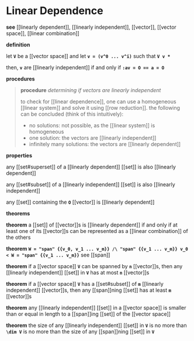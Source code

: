# Linear Dependence

**see** [[linearly dependent]], [[linearly independent]], [[vector]], [[vector space]], [[linear combination]]

**definition**

let **`V`** be a [[vector space]] and let **`v = (v^0 ... v^i)`** such that **`V v *`**

then, **`v`** are [[linearly independent]] if and only if **`:av = O == a = O`**

**procedures**

> **procedure** _determining if vectors are linearly independent_
>
> to check for [[linear dependence]], one can use a homogeneous [[linear system]] and solve it using [[row reduction]]. the following can be concluded (think of this intuitively):
>
> - no solutions: not possible, as the [[linear system]] is homogeneous
> - one solution: the vectors are [[linearly independent]]
> - infinitely many solutions: the vectors are [[linearly dependent]]

**properties**

any [[set#superset]] of a [[linearly dependent]] [[set]] is also [[linearly dependent]]

any [[set#subset]] of a [[linearly independent]] [[set]] is also [[linearly independent]]

any [[set]] containing the **`O`** [[vector]] is [[linearly dependent]]

**theorems**

**theorem** a [[set]] of [[vector]]s is [[linearly dependent]] if and only if at least one of its [[vector]]s can be represented as a [[linear combination]] of the others

**theorem** **`W = "span" {{v_0, v_1 ... v_m}} /\ "span" {{v_1 ... v_m}} v_0 < W = "span" {{v_1 ... v_m}}`** see [[span]]

**theorem** if a [[vector space]] **`V`** can be spanned by **`n`** [[vector]]s, then any [[linearly independent]] [[set]] in **`V`** has at most **`n`** [[vector]]s

**theorem** if a [[vector space]] **`V`** has a [[set#subset]] of **`m`** [[linearly independent]] [[vector]]s, then any [[span]]ning [[set]] has at least **`m`** [[vector]]s

**theorem** any [[linearly independent]] [[set]] in a [[vector space]] is smaller than or equal in length to a [[span]]ing [[set]] of the [[vector space]]

**theorem** the size of any [[linearly independent]] [[set]] in **`V`** is no more than **`\dim V`** is no more than the size of any [[span]]ning [[set]] in **`V`**
